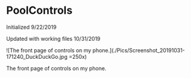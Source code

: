 # PoolControls
Initialized 9/22/2019

Updated with working files 10/31/2019

![The front page of controls on my phone.](./Pics/Screenshot_20191031-171240_DuckDuckGo.jpg =250x)

The front page of controls on my phone.
